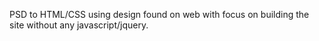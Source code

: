PSD to HTML/CSS using design found on web with focus on building the site without any javascript/jquery.
